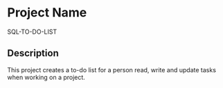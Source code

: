 # Project Name

SQL-TO-DO-LIST

## Description

This project creates a to-do list for a person read, write and update tasks when working on a project.




